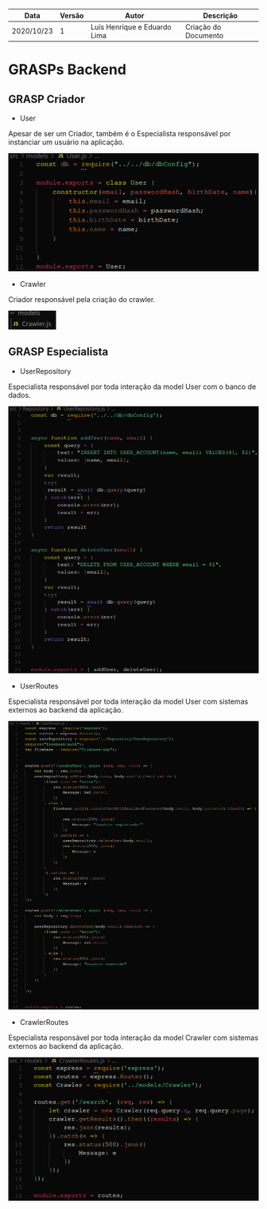 | Data |Versão| Autor | Descrição |
| ---- | ---- | ----- | --------- |
| 2020/10/23 | 1 | Luís Henrique e Eduardo Lima | Criação do Documento |

# GRASPs Backend

## GRASP Criador

* User

Apesar de ser um Criador, também é o Especialista responsável por instanciar um usuário na aplicação.

![](../assets/05-padroes-de-projeto/GRASPs-back/criador-user.png)

* Crawler

Criador responsável pela criação do crawler.

![](../assets/05-padroes-de-projeto/GRASPs-back/crawler-criador.png)


## GRASP Especialista

* UserRepository

Especialista responsável por toda interação da model User com o banco de dados.

![](../assets/05-padroes-de-projeto/GRASPs-back/user-repository-especialista.png)

* UserRoutes

Especialista responsável por toda interação da model User com sistemas externos ao backend da aplicação.

![](../assets/05-padroes-de-projeto/GRASPs-back/user-routes-especialista.png)

* CrawlerRoutes

Especialista responsável por toda interação da model Crawler com sistemas externos ao backend da aplicação.

![](../assets/05-padroes-de-projeto/GRASPs-back/crawler-routes.png)